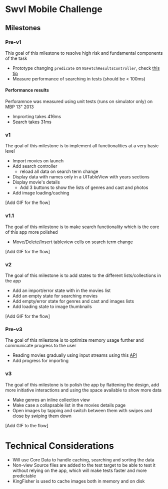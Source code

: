 # Swvl Mobile Challenge 

## Milestones

### Pre-v1

This goal of this milestone to resolve high risk and fundamental components of the task 

- Prototype changing `predicate` on `NSFetchResultsController`, check [this tip](https://stackoverflow.com/questions/2482100/nsfetchedresultscontroller-changing-predicate-not-working)
- Measure performance of searching in tests (should be < 100ms)

#### Performance results
Perforamnce was measured using unit tests (runs on simulator only) on MBP 13" 2013

- Improrting takes 416ms
- Search takes 31ms

### v1

The goal of this milestone is to implement all functionalities at a very basic level

- Import movies on launch
- Add search controller
    - reload all data on search term change
- Display data with names only in a UITableView with years sections
- Display movie's  details
    - Add 3 buttons to show the lists of genres and cast and photos
- Add image loading/caching

[Add GIF for the flow]

### v1.1

The goal of this milestone is to make search functionality which is the core of this app more polished

- Move/Delete/Insert tableview cells on search term change

[Add GIF for the flow]

### v2

The goal of this milestone is to add states to the different lists/collections in the app

- Add an import/error state with in the movies list
- Add an empty state for searching movies
- Add empty/error state for genres and cast and images lists
- Add loading state to image thumbnails

[Add GIF for the flow]

### Pre-v3

The goal of this milestone is to optimize memory usage further and communicate progress to the user

- Reading movies gradually using input streams using this [API](https://developer.apple.com/documentation/foundation/nsjsonserialization/1418059-jsonobjectwithstream)
- Add progress for importing

### v3

The goal of this milestone is to polish the app by flattening the design, add more initiative interactions and using the space available to show more data

- Make genres an inline collection view
- Make case a collapsable list in the movies details page
- Open images by tapping and switch between them with swipes and close by swiping them down

[Add GIF to the flow]

# Technical Considerations

- Will use Core Data to handle caching, searching and sorting the data
- Non-view Source files are added to the test target to be able to test it without relying on the app, which will make tests faster and more predictable 
- KingFisher is used to cache images both in memory and on disk
